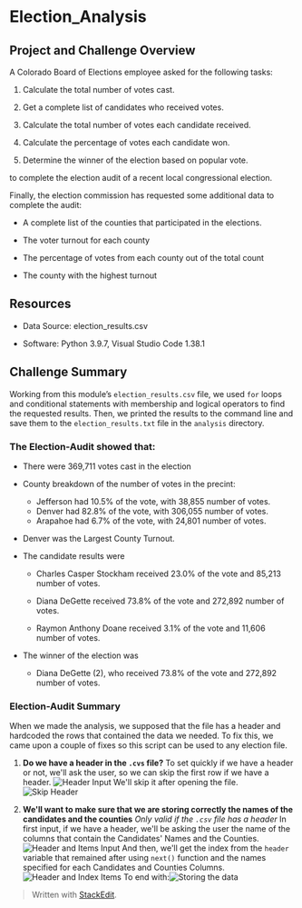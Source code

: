 #  Election_Analysis

##  Project and Challenge Overview
A Colorado Board of Elections employee asked for the following tasks:

1. Calculate the total number of votes cast.

2. Get a complete list of candidates who received votes.

3. Calculate the total number of votes each candidate received.

4. Calculate the percentage of votes each candidate won.

5. Determine the winner of the election based on popular vote.

to complete the election audit of a recent local congressional election.

Finally, the election commission has requested some additional data to complete the audit:

- A complete list of the counties that participated in the elections.

- The voter turnout for each county

- The percentage of votes from each county out of the total count

-   The county with the highest turnout


##  Resources

* Data Source: election_results.csv

* Software: Python 3.9.7, Visual Studio Code 1.38.1

##  Challenge Summary

Working from this module’s `election_results.csv` file, we used `for` loops and conditional statements with membership and logical operators to find the requested results. Then, we printed the results to the command line and save them to the `election_results.txt` file in the `analysis` directory.

### The Election-Audit showed that:

-   There were 369,711 votes cast in the election
-  County breakdown of the number of votes in the precint:
	- Jefferson had 10.5% of the vote, with 38,855 number of votes.
	- Denver had 82.8% of the vote, with 306,055 number of votes.
	- Arapahoe had 6.7% of the vote, with 24,801 number of votes.
-   Denver was the Largest County Turnout.
-  The candidate results were

	* Charles Casper Stockham received 23.0% of the vote and 85,213 number of votes.

	* Diana DeGette received 73.8% of the vote and 272,892 number of votes.

	* Raymon Anthony Doane received 3.1% of the vote and 11,606 number of votes.

-  The winner of the election was

	* Diana DeGette (2), who received 73.8% of the vote and 272,892 number of votes.

### Election-Audit Summary
When we made the analysis, we supposed that the file has a header and hardcoded the rows that contained the data we needed. To fix this, we came upon a couple of fixes so this script can be used to any election file.
1. **Do we have a header in the `.cvs` file?**
To set quickly if we have a header or not, we'll ask the user, so we can skip the first row if we have a header.
![Header Input](https://user-images.githubusercontent.com/90414330/137617668-93c4643c-7962-42d1-b3e2-f6424f002b24.png)
We'll skip it after opening the file.
![Skip Header](https://user-images.githubusercontent.com/90414330/137617669-bb3d5385-016a-464d-9ad2-390e1dc3c4bb.png)

3. **We'll want to make sure that we are storing correctly the names of the candidates and the counties**
*Only valid if the `.csv` file has a header*
In first input, if we have a header, we'll be asking the user the name of the columns that contain the Candidates' Names and the Counties.
![Header and Items Input](https://user-images.githubusercontent.com/90414330/137617672-e136835b-95ce-4f53-a42b-eef6c99d1fc7.png)
And then, we'll get the index from the `header` variable that remained after using `next()` function and the names specified for each Candidates and Counties Columns.
![Header and Index Items](https://user-images.githubusercontent.com/90414330/137617671-39b21f93-35b5-4587-a2a5-edde2504fa25.png)
To end with:![Storing the data](https://user-images.githubusercontent.com/90414330/137618075-7c13306c-9a6b-4b4e-afae-0347b8297dc9.png)


> Written with [StackEdit](https://stackedit.io/).
